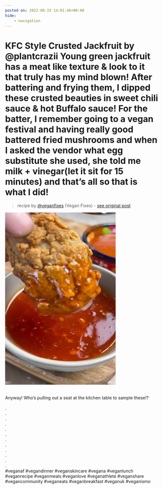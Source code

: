 ```yaml
---
posted on: 2022-08-15 14:01:46+00:00
hide:
    - navigation
---
```


# KFC Style Crusted Jackfruit by @plantcrazii Young green jackfruit has a meat like texture & look to it that truly has my mind blown! After battering and frying them, I dipped these crusted beauties in sweet chili sauce & hot Buffalo sauce! For the batter, I remember going to a vegan festival and having really good battered fried mushrooms and when I asked the vendor what egg substitute she used, she told me milk + vinegar(let it sit for 15 minutes) and that’s all so that is what I did!  

> recipe by [@veganfixes](https://www.instagram.com/veganfixes/) 
(Vegan Fixes) - [see original post](https://instagram.com/p/ChSGI_GqJ5a)

![](../img/veganfixes_15-08-2022_1408.png)

\
Anyway! Who’s pulling out a seat at the kitchen table to sample these!? \
\
.\
.\
.\
.\
.\
.\
.\
.\
.\
.\
.\
.\
\#veganaf \#vegandinner \#veganskincare \#vegana \#veganlunch \#veganrecipe \#veganmeals \#veganlove \#veganathlete \#veganshare \#vegancommunity \#veganeats \#veganbreakfast \#veganuk \#veganismo 